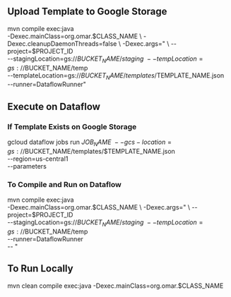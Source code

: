
## Upload Template to Google Storage
mvn compile exec:java \
-Dexec.mainClass=org.omar.$CLASS_NAME \
-Dexec.cleanupDaemonThreads=false \
-Dexec.args=" \
--project=$PROJECT_ID \
--stagingLocation=gs://$BUCKET_NAME/staging \
--tempLocation=gs://$BUCKET_NAME/temp \
--templateLocation=gs://$BUCKET_NAME/templates/$TEMPLATE_NAME.json \
--runner=DataflowRunner"

## Execute on Dataflow
### If Template Exists on Google Storage
gcloud dataflow jobs run $JOB_NAME \
--gcs-location=gs://$BUCKET_NAME/templates/$TEMPLATE_NAME.json \
--region=us-central1 \
--parameters <Parameters from MyOptions in each class>


### To Compile and Run on Dataflow
mvn compile exec:java \
      -Dexec.mainClass=org.omar.$CLASS_NAME \
      -Dexec.args=" \
      --project=$PROJECT_ID \
      --stagingLocation=gs://$BUCKET_NAME/staging  \
      --tempLocation=gs://$BUCKET_NAME/temp \
      --runner=DataflowRunner \
      --<Parameters from MyOptions in each class>
      "
      
## To Run Locally
mvn clean compile exec:java -Dexec.mainClass=org.omar.$CLASS_NAME
